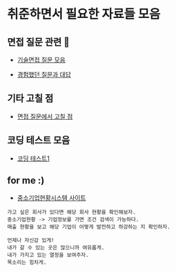 # 취준하면서 필요한 자료들 모음

## 면접 질문 관련 :speech_balloon:

- [기술면접 질문 모음](https://github.com/gouthiki90/for-get-a-job/blob/master/%EB%A9%B4%EC%A0%91%20%EC%A7%88%EB%AC%B8/%EA%B8%B0%EC%88%A0%20%EB%A9%B4%EC%A0%91%20%EC%98%88%EC%83%81%20%EC%A7%88%EB%AC%B8%20%EB%AA%A8%EC%9D%8C.md)

- [경험했던 질문과 대답](https://github.com/gouthiki90/for-get-a-job/blob/master/%EB%A9%B4%EC%A0%91%20%EC%A7%88%EB%AC%B8/%EA%B2%BD%ED%97%98%ED%96%88%EB%8D%98%20%EB%A9%B4%EC%A0%91%20%EC%A7%88%EB%AC%B8%EA%B3%BC%20%EB%8C%80%EB%8B%B5.md)

## 기타 고칠 점
- [면접 질문에서 고칠 점](https://github.com/gouthiki90/for-get-a-job/blob/master/%EA%B8%B0%ED%83%80/%EB%A9%B4%EC%A0%91%EC%97%90%EC%84%9C%20%EA%B3%A0%EC%B9%A0%20%EA%B2%83%EB%93%A4.md)

## 코딩 테스트 모음
- [코딩 테스트1](https://github.com/gouthiki90/for-get-a-job/blob/master/%EC%BD%94%EB%94%A9%20%ED%85%8C%EC%8A%A4%ED%8A%B8/Gmail%20-%20%EC%8B%A0%EC%9E%85%20%EC%9B%B9%20%EA%B0%9C%EB%B0%9C%EC%9E%90%20%EC%B1%84%EC%9A%A9%20%5B%EC%BD%94%EB%94%A9%ED%85%8C%EC%8A%A4%ED%8A%B8%20%EB%8B%A8%EA%B3%84%20Steps%20of%20Coding%20Test%5D.pdf)

## for me :)

- [중소기업현황시스템 사이트](https://sminfo.mss.go.kr/cm/sv/CSV001R0.do)

```
가고 싶은 회사가 있다면 해당 회사 현황을 확인해보자.
중소기업현황 -> 기업정보를 가면 조건 검색이 가능하다.
매출 현황을 보고 해당 기업이 어떻게 발전하고 하강하는 지 확인하자.
```

```
언제나 자신감 있게!
내가 갈 수 있는 곳은 많으니까 여유롭게.
내가 가지고 있는 열정을 보여주자.
목소리는 힘차게.
```

